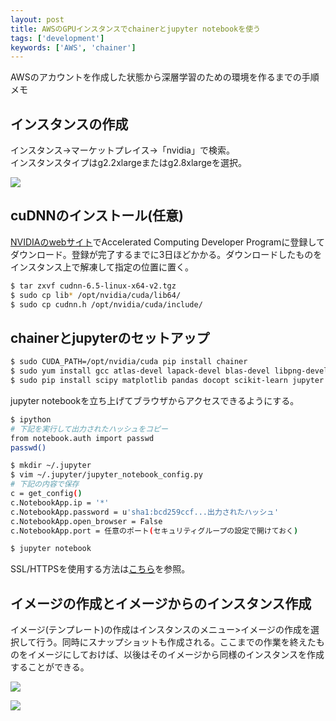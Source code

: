 ```yaml
---
layout: post
title: AWSのGPUインスタンスでchainerとjupyter notebookを使う
tags: ['development']
keywords: ['AWS', 'chainer']
---
```


AWSのアカウントを作成した状態から深層学習のための環境を作るまでの手順メモ

## インスタンスの作成

インスタンス->マーケットプレイス->「nvidia」で検索。<br/>インスタンスタイプはg2.2xlargeまたはg2.8xlargeを選択。

![ ](/img/blog_aws-chainer01.png)

## cuDNNのインストール(任意)

[NVIDIAのwebサイト](https://developer.nvidia.com/cudnn)でAccelerated Computing Developer Programに登録してダウンロード。登録が完了するまでに3日ほどかかる。ダウンロードしたものをインスタンス上で解凍して指定の位置に置く。

```bash
$ tar zxvf cudnn-6.5-linux-x64-v2.tgz
$ sudo cp lib* /opt/nvidia/cuda/lib64/
$ sudo cp cudnn.h /opt/nvidia/cuda/include/
```

## chainerとjupyterのセットアップ

```bash
$ sudo CUDA_PATH=/opt/nvidia/cuda pip install chainer
$ sudo yum install gcc atlas-devel lapack-devel blas-devel libpng-devel freetype-devel
$ sudo pip install scipy matplotlib pandas docopt scikit-learn jupyter
```

jupyter notebookを立ち上げてブラウザからアクセスできるようにする。

```bash
$ ipython
# 下記を実行して出力されたハッシュをコピー
from notebook.auth import passwd
passwd()

$ mkdir ~/.jupyter
$ vim ~/.jupyter/jupyter_notebook_config.py
# 下記の内容で保存
c = get_config()
c.NotebookApp.ip = '*'
c.NotebookApp.password = u'sha1:bcd259ccf...出力されたハッシュ'
c.NotebookApp.open_browser = False
c.NotebookApp.port = 任意のポート(セキュリティグループの設定で開けておく)

$ jupyter notebook
```

SSL/HTTPSを使用する方法は[こちら](http://jupyter-notebook.readthedocs.io/en/latest/public_server.html)を参照。

## イメージの作成とイメージからのインスタンス作成

イメージ(テンプレート)の作成はインスタンスのメニュー>イメージの作成を選択して行う。同時にスナップショットも作成される。ここまでの作業を終えたものをイメージにしておけば、以後はそのイメージから同様のインスタンスを作成することができる。

![ ](/img/blog_aws-chainer02.png)

![ ](/img/blog_aws-chainer03.png)
